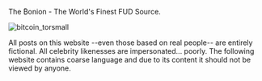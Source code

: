 The ₿onion - The World's Finest FUD Source. <p>
![bitcoin_torsmall](https://user-images.githubusercontent.com/114272990/192126973-a35f12bd-659d-4769-9aa8-3b633e35226c.png) <p>
All posts on this website --even those based on real people-- are entirely fictional. All celebrity likenesses are impersonated... poorly. The following website contains coarse language and due to its content it should not be viewed by anyone.


